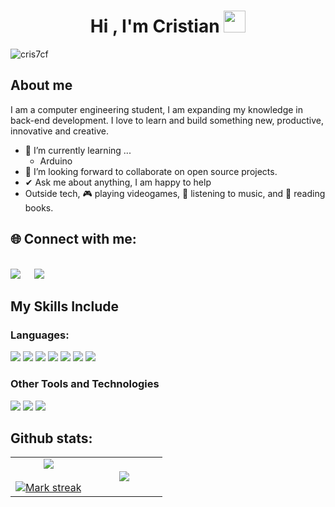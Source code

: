 <h1 align="center"><b>Hi , I'm Cristian </b><img src="https://media.giphy.com/media/hvRJCLFzcasrR4ia7z/giphy.gif" width="35"></h1>
<!--  -->
<!-- VISTAS DEL PERFIL -->
<p align="left"> <img src="https://komarev.com/ghpvc/?username=cris7cf&label=Profile%20views&color=0e75b6&style=flat" alt="cris7cf" /> </p>

<h2>About me</h2>

I am a computer engineering student, I am expanding my knowledge in back-end development. I love to learn and build something new, productive, innovative and creative.
- 🌱 I’m currently learning ...
  - Arduino
- 👯 I’m looking forward to collaborate on open source projects.
- ✔ Ask me about anything, I am happy to help<br>
- Outside tech, 🎮 playing videogames, 🎵 listening to music, and 📖 reading books.

<h2>🌐 Connect with me:</h2>
<p>
<br>	
<a target="_blank" href="https://www.linkedin.com/in/cris7cf/"><img src="https://img.shields.io/badge/-LinkedIn-0077B5?style=for-the-badge&logo=Linkedin&logoColor=white"></img></a>
&emsp;
<a target="_blank" href="mailto:cristiancf.6421@gmail.com"
><img src="https://img.shields.io/badge/-Gmail-D14836?style=for-the-badge&logo=Gmail&logoColor=white"></img></a>
&emsp;

<br>
</p>

<h2>My Skills Include</h2>

<h3> Languages: </h3>
<span> 

<img src="https://img.shields.io/badge/-Java-007396?logo=java&logoColor=white&style=for-the-badge">
<img src="https://img.shields.io/badge/-Python-3776AB?logo=python&logoColor=white&style=for-the-badge">
<img src="https://img.shields.io/badge/HTML5-E34F26?style=for-the-badge&logo=html5&logoColor=white">
<img src="https://img.shields.io/badge/-CSS3-1572B6?logo=css3&logoColor=white&style=for-the-badge">
<img src="https://img.shields.io/badge/-Arduino-00979D?logo=arduino&logoColor=white&style=for-the-badge">
<img src="https://img.shields.io/badge/-C-A8B9CC?logo=c&logoColor=white&style=for-the-badge">
<img src="https://img.shields.io/badge/-C++-00599C?logo=c%2B%2B&logoColor=white&style=for-the-badge">
  
</span>


<h3> Other Tools and Technologies </h3>
<span>
  <img src="https://img.shields.io/badge/-Git-F05032?logo=git&logoColor=white&style=for-the-badge">
  <img src="https://img.shields.io/badge/-Linux-FCC624?logo=linux&logoColor=black&style=for-the-badge">  
   <img src="https://img.shields.io/badge/MySQL-00000F?style=for-the-badge&logo=mysql&logoColor=white">
</span>

<h2>Github stats:</h2> 
<!--- stats & Trophy (start) -->
<p align="center">
  <!--- stats (start) -->
<table align="center">
<tr border="none">
<td width="50%" align="center">
  <a href="https://github.com/cris7cf">
  <img  align="center"  src="https://github-readme-stats.vercel.app/api?username=cris7cf&theme=dark&show_icons=true&count_private=true" />
  </a>
  <br></br>
  <a href="https://github.com/cris7cf">
  <img  title="🔥 Get streak stats for your profile at git.io/streak-stats" alt="Mark streak" src="https://github-readme-streak-stats.herokuapp.com/?user=cris7cf&theme=dark&hide_border=false" />
  </a>
</td>

<td width="50%" align="center">
<a href="https://github.com/cris7cf">
  <img  align="center"  src="https://github-readme-stats.anuraghazra1.vercel.app/api/top-langs/?username=cris7cf&theme=dark&hide_border=false&no-bg=true&no-frame=true&langs_count=10"/>
</a>
  </td>
</tr>
</table>
<!--- stats (end) -->
